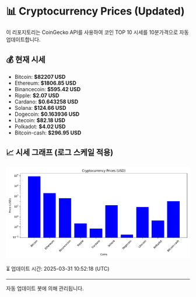 
# 📊 Cryptocurrency Prices (Updated)

이 리포지토리는 CoinGecko API를 사용하여 코인 TOP 10 시세를 10분가격으로 자동 업데이트합니다.

## 💰 현재 시세
- Bitcoin: **$82207 USD**
- Ethereum: **$1806.85 USD**
- Binancecoin: **$595.42 USD**
- Ripple: **$2.07 USD**
- Cardano: **$0.643258 USD**
- Solana: **$124.66 USD**
- Dogecoin: **$0.163936 USD**
- Litecoin: **$82.18 USD**
- Polkadot: **$4.02 USD**
- Bitcoin-cash: **$296.95 USD**

## 📈 시세 그래프 (로그 스케일 적용)
![Crypto Prices](crypto_prices.png)

⏳ 업데이트 시간: 2025-03-31 10:52:18 (UTC)

---
자동 업데이트 봇에 의해 관리됩니다.
